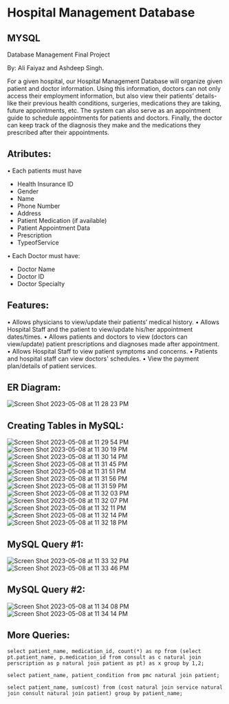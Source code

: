 # Hospital Management Database
## MYSQL

Database Management Final Project

By: Ali Faiyaz and Ashdeep Singh. 

For a given hospital, our Hospital Management Database will organize given patient and doctor information. Using this information, doctors can not only access their employment information, but also view their patients’ details- like their previous health conditions, surgeries, medications they are taking, future appointments, etc. The system can also serve as an appointment guide to schedule appointments for patients and doctors. Finally, the doctor can keep track of the diagnosis they make and the medications they prescribed after their appointments.

## Atributes:
• Each patients must have
- Health Insurance ID
- Gender
- Name
- Phone Number
- Address
- Patient Medication (if available)
- Patient Appointment Data
- Prescription
- TypeofService

• Each Doctor must have:
- Doctor Name
- Doctor ID
- Doctor Specialty

## Features:
• Allows physicians to view/update their patients’ medical history.
• Allows Hospital Staff and the patient to view/update his/her appointment dates/times.
• Allows patients and doctors to view (doctors can view/update) patient prescriptions and diagnoses made after appointment.
• Allows Hospital Staff to view patient symptoms and concerns.
• Patients and hospital staff can view doctors' schedules.
• View the payment plan/details of patient services.

## ER Diagram:
![Screen Shot 2023-05-08 at 11 28 23 PM](https://user-images.githubusercontent.com/71999538/236986574-c164a59c-c6bf-466c-9b61-2ebda1401542.png)

## Creating Tables in MySQL:
![Screen Shot 2023-05-08 at 11 29 54 PM](https://user-images.githubusercontent.com/71999538/236986669-15510db9-a516-4da9-a31f-2018de5d7346.png)
 ![Screen Shot 2023-05-08 at 11 30 19 PM](https://user-images.githubusercontent.com/71999538/236986750-ce7394be-8fb3-49bc-b3f9-d0c0cb0a64a3.png)
![Screen Shot 2023-05-08 at 11 30 14 PM](https://user-images.githubusercontent.com/71999538/236986752-261938a2-99cc-49f4-b8b9-9c8af3230dd0.png)
![Screen Shot 2023-05-08 at 11 31 45 PM](https://user-images.githubusercontent.com/71999538/236987018-3b7316a5-2600-4c50-82b2-da83b9ec6405.png)
![Screen Shot 2023-05-08 at 11 31 51 PM](https://user-images.githubusercontent.com/71999538/236987019-1b66d99d-7e6b-4bc1-bbb4-c48cba699859.png)
![Screen Shot 2023-05-08 at 11 31 56 PM](https://user-images.githubusercontent.com/71999538/236987020-d582a0e0-6ec5-47c2-9397-8814a196f64b.png)
![Screen Shot 2023-05-08 at 11 31 59 PM](https://user-images.githubusercontent.com/71999538/236987021-b0c0b8c9-b80d-4c52-9481-841fd00a1e1f.png)
![Screen Shot 2023-05-08 at 11 32 03 PM](https://user-images.githubusercontent.com/71999538/236987022-b5ec3f05-b116-44b6-a840-cee19d3056d4.png)
![Screen Shot 2023-05-08 at 11 32 07 PM](https://user-images.githubusercontent.com/71999538/236987023-a3ad0caf-0371-49cd-8a9f-1fb937ade414.png)
![Screen Shot 2023-05-08 at 11 32 11 PM](https://user-images.githubusercontent.com/71999538/236987024-0500cb4c-f961-4c60-9f2d-b201f85465c4.png)
![Screen Shot 2023-05-08 at 11 32 14 PM](https://user-images.githubusercontent.com/71999538/236987025-4d95a0f4-7cd2-44ef-af5d-7d3b4dee09ad.png)
![Screen Shot 2023-05-08 at 11 32 18 PM](https://user-images.githubusercontent.com/71999538/236987027-c37c2061-2a40-4bdd-9d5e-86d252bd9e2b.png)

## MySQL Query #1:
![Screen Shot 2023-05-08 at 11 33 32 PM](https://user-images.githubusercontent.com/71999538/236987182-ce399d8b-6009-422b-b6b0-216e1cc595b5.png)
![Screen Shot 2023-05-08 at 11 33 46 PM](https://user-images.githubusercontent.com/71999538/236987218-4a608139-64a8-4ac5-9d00-f392969b2787.png)

## MySQL Query #2:
![Screen Shot 2023-05-08 at 11 34 08 PM](https://user-images.githubusercontent.com/71999538/236987256-5f881e1f-5681-44dd-8b6e-9f6959b1a838.png)
![Screen Shot 2023-05-08 at 11 34 14 PM](https://user-images.githubusercontent.com/71999538/236987264-dfa37a54-61ea-4a87-a0a0-036bce4be10a.png)

## More Queries:
`select patient_name, medication_id, count(*) as np from (select pt.patient_name, p.medication_id from consult as c natural join perscription as p natural join patient as pt) as x group by 1,2; `

`select patient_name, patient_condition from pmc natural join patient;`

`select patient_name, sum(cost) from (cost natural join service natural join consult natural join patient) group by patient_name;`
